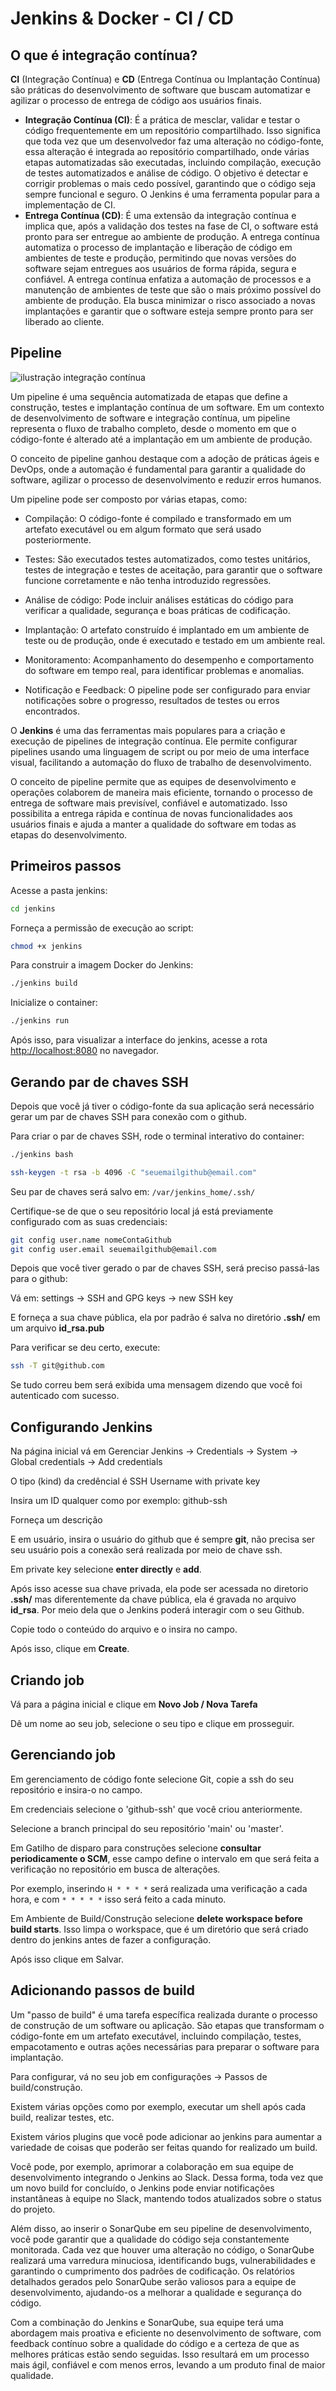# Jenkins & Docker - CI / CD

## O que é integração contínua?

**CI** (Integração Contínua) e **CD** (Entrega Contínua ou Implantação Contínua) são práticas do desenvolvimento de software que buscam automatizar e agilizar o processo de entrega de código aos usuários finais.

* **Integração Contínua (CI)**: É a prática de mesclar, validar e testar o código frequentemente em um repositório compartilhado. Isso significa que toda vez que um desenvolvedor faz uma alteração no código-fonte, essa alteração é integrada ao repositório compartilhado, onde várias etapas automatizadas são executadas, incluindo compilação, execução de testes automatizados e análise de código. O objetivo é detectar e corrigir problemas o mais cedo possível, garantindo que o código seja sempre funcional e seguro. O Jenkins é uma ferramenta popular para a implementação de CI.
* **Entrega Contínua (CD)**: É uma extensão da integração contínua e implica que, após a validação dos testes na fase de CI, o software está pronto para ser entregue ao ambiente de produção. A entrega contínua automatiza o processo de implantação e liberação de código em ambientes de teste e produção, permitindo que novas versões do software sejam entregues aos usuários de forma rápida, segura e confiável. A entrega contínua enfatiza a automação de processos e a manutenção de ambientes de teste que são o mais próximo possível do ambiente de produção. Ela busca minimizar o risco associado a novas implantações e garantir que o software esteja sempre pronto para ser liberado ao cliente.

## Pipeline

![ilustração integração contínua](imgs/integracao-continua.png)

Um pipeline é uma sequência automatizada de etapas que define a construção, testes e implantação contínua de um software. Em um contexto de desenvolvimento de software e integração contínua, um pipeline representa o fluxo de trabalho completo, desde o momento em que o código-fonte é alterado até a implantação em um ambiente de produção.

O conceito de pipeline ganhou destaque com a adoção de práticas ágeis e DevOps, onde a automação é fundamental para garantir a qualidade do software, agilizar o processo de desenvolvimento e reduzir erros humanos.

Um pipeline pode ser composto por várias etapas, como:

* Compilação: O código-fonte é compilado e transformado em um artefato executável ou em algum formato que será usado posteriormente.

* Testes: São executados testes automatizados, como testes unitários, testes de integração e testes de aceitação, para garantir que o software funcione corretamente e não tenha introduzido regressões.

* Análise de código: Pode incluir análises estáticas do código para verificar a qualidade, segurança e boas práticas de codificação.

* Implantação: O artefato construído é implantado em um ambiente de teste ou de produção, onde é executado e testado em um ambiente real.

* Monitoramento: Acompanhamento do desempenho e comportamento do software em tempo real, para identificar problemas e anomalias.

* Notificação e Feedback: O pipeline pode ser configurado para enviar notificações sobre o progresso, resultados de testes ou erros encontrados.

O **Jenkins** é uma das ferramentas mais populares para a criação e execução de pipelines de integração contínua. Ele permite configurar pipelines usando uma linguagem de script ou por meio de uma interface visual, facilitando a automação do fluxo de trabalho de desenvolvimento.

O conceito de pipeline permite que as equipes de desenvolvimento e operações colaborem de maneira mais eficiente, tornando o processo de entrega de software mais previsível, confiável e automatizado. Isso possibilita a entrega rápida e contínua de novas funcionalidades aos usuários finais e ajuda a manter a qualidade do software em todas as etapas do desenvolvimento.

## Primeiros passos

Acesse a pasta jenkins:

```bash
cd jenkins
```

Forneça a permissão de execução ao script:

```bash
chmod +x jenkins
```

Para construir a imagem Docker do Jenkins:

```bash
./jenkins build
```

Inicialize o container:

```bash
./jenkins run
```

Após isso, para visualizar a interface do jenkins, acesse a rota [http://localhost:8080](http://localhost:8080) no navegador.

## Gerando par de chaves SSH

Depois que você já tiver o código-fonte da sua aplicação será necessário gerar um par de chaves SSH para conexão com o github.

Para criar o par de chaves SSH, rode o terminal interativo do container:

```bash
./jenkins bash
```

```bash
ssh-keygen -t rsa -b 4096 -C "seuemailgithub@email.com"
```

Seu par de chaves será salvo em: `/var/jenkins_home/.ssh/`

Certifique-se de que o seu repositório local já está previamente configurado com as suas credenciais:

```bash
git config user.name nomeContaGithub
git config user.email seuemailgithub@email.com
```

Depois que você tiver gerado o par de chaves SSH, será preciso passá-las para o github:

Vá em: settings -> SSH and GPG keys -> new SSH key

E forneça a sua chave pública, ela por padrão é salva no diretório **.ssh/** em um arquivo **id_rsa.pub**

Para verificar se deu certo, execute:

```bash
ssh -T git@github.com
```

Se tudo correu bem será exibida uma mensagem dizendo que você foi autenticado com sucesso.

## Configurando Jenkins

Na página inicial vá em Gerenciar Jenkins -> Credentials -> System -> Global credentials -> Add credentials

O tipo (kind) da credêncial é SSH Username with private key

Insira um ID qualquer como por exemplo: github-ssh

Forneça um descrição

E em usuário, insira o usuário do github que é sempre **git**, não precisa ser seu usuário pois a conexão será realizada por meio de chave ssh.

Em private key selecione **enter directly** e **add**.

Após isso acesse sua chave privada, ela pode ser acessada no diretorio **.ssh/** mas diferentemente da chave pública, ela é gravada no arquivo **id_rsa**. Por meio dela que o Jenkins poderá interagir com o seu Github.

Copie todo o conteúdo do arquivo e o insira no campo.

Após isso, clique em **Create**.

## Criando job

Vá para a página inicial e clique em **Novo Job / Nova Tarefa**

Dê um nome ao seu job, selecione o seu tipo e clique em prosseguir.

## Gerenciando job

Em gerenciamento de código fonte selecione Git, copie a ssh do seu repositório e insira-o no campo.

Em credenciais selecione o 'github-ssh' que você criou anteriormente.

Selecione a branch principal do seu repositório 'main' ou 'master'.

Em Gatilho de disparo para construções selecione **consultar periodicamente o SCM**, esse campo define o intervalo em que será feita a verificação no repositório em busca de alterações.

Por exemplo, inserindo `H * * * *` será realizada uma verificação a cada hora, e com `* * * * *` isso será feito a cada minuto.

Em Ambiente de Build/Construção selecione **delete workspace before build starts**. Isso limpa o workspace, que é um diretório que será criado dentro do jenkins antes de fazer a configuração.

Após isso clique em Salvar.

## Adicionando passos de build

Um "passo de build" é uma tarefa específica realizada durante o processo de construção de um software ou aplicação. São etapas que transformam o código-fonte em um artefato executável, incluindo compilação, testes, empacotamento e outras ações necessárias para preparar o software para implantação.

Para configurar, vá no seu job em configurações -> Passos de build/construção.

Existem várias opções como por exemplo, executar um shell após cada build, realizar testes, etc.

Existem vários plugins que você pode adicionar ao jenkins para aumentar a variedade de coisas que poderão ser feitas quando for realizado um build.

Você pode, por exemplo, aprimorar a colaboração em sua equipe de desenvolvimento integrando o Jenkins ao Slack. Dessa forma, toda vez que um novo build for concluído, o Jenkins pode enviar notificações instantâneas à equipe no Slack, mantendo todos atualizados sobre o status do projeto.

Além disso, ao inserir o SonarQube em seu pipeline de desenvolvimento, você pode garantir que a qualidade do código seja constantemente monitorada. Cada vez que houver uma alteração no código, o SonarQube realizará uma varredura minuciosa, identificando bugs, vulnerabilidades e garantindo o cumprimento dos padrões de codificação. Os relatórios detalhados gerados pelo SonarQube serão valiosos para a equipe de desenvolvimento, ajudando-os a melhorar a qualidade e segurança do código.

Com a combinação do Jenkins e SonarQube, sua equipe terá uma abordagem mais proativa e eficiente no desenvolvimento de software, com feedback contínuo sobre a qualidade do código e a certeza de que as melhores práticas estão sendo seguidas. Isso resultará em um processo mais ágil, confiável e com menos erros, levando a um produto final de maior qualidade.
